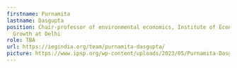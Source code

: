 ```yaml
---
firstname: Purnamita
lastname: Dasgupta
position: Chair-professor of environmental economics, Institute of Economic
  Growth at Delhi
role: TBA
url: https://iegindia.org/team/purnamita-dasgupta/
picture: https://www.ipsp.org/wp-content/uploads/2023/05/Purnamita-Dasgupta.png
---
```

